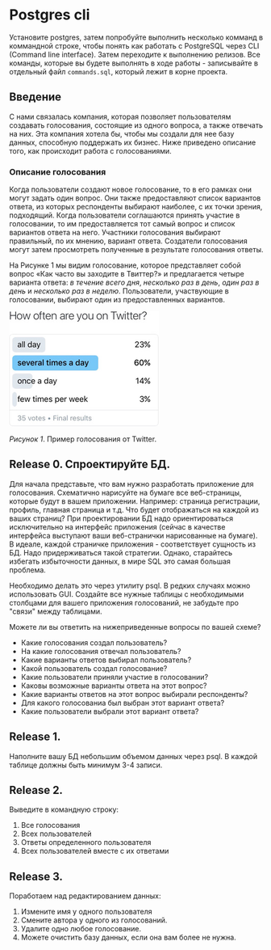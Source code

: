 # Postgres cli

Установите postgres, затем попробуйте выполнить несколько комманд в коммандной строке, чтобы понять как работать с PostgreSQL через CLI (Command line interface). 
Затем переходите к выполнению релизов. Все команды, которые вы будете выполнять в ходе работы - записывайте в отдельный файл `commands.sql`, который лежит в корне проекта.


## Введение
С нами связалась компания, которая позволяет пользователям создавать голосования, состоящие из одного вопроса, а также отвечать на них. Эта компания хотела бы, чтобы мы создали для нее базу данных, способную поддержать их бизнес. Ниже приведено описание того, как происходит работа с голосованиями.


### Описание голосования
Когда пользователи создают новое голосование, то в его рамках они могут задать один вопрос. Они также предоставляют список вариантов ответа, из которых респонденты выбирают наиболее, с их точки зрения, подходящий. Когда пользователи соглашаются принять участие в голосовании, то им предоставляется тот самый вопрос  и список вариантов ответа на него. Участники голосования выбирают правильный, по их мнению, вариант ответа. Создатели голосования могут затем просмотреть полученные в результате голосования ответы.

На Рисунке 1 мы видим голосование, которое представляет собой вопрос «Как часто вы заходите в Твиттер?» и предлагается четыре варианта ответа: *в течение всего дня*, *несколько раз в день*, *один раз в день* и *несколько раз в неделю*. Пользователи, участвующие в голосовании, выбирают один из предоставленных вариантов.

![Пример голосование](poll-example.jpg)

*Рисунок 1*. Пример голосования от Twitter.


## Release 0. Спроектируйте БД.
Для начала представьте, что вам нужно разработать приложение для голосования. Схематично нарисуйте на бумаге все веб-страницы, которые будут в вашем приложении. Например: страница регистрации, профиль, главная страница и т.д. Что будет отображаться на каждой из ваших страниц? При проектировании БД надо ориентироваться исключительно на интерфейс приложения (сейчас в качестве интерфейса выступают ваши веб-странички нарисованные на бумаге). В идеале, каждой страничке приложения - соответствует сущность из БД. Надо придерживаться такой стратегии. Однако, старайтесь избегать избыточности данных, в мире SQL это самая большая проблема.

Необходимо делать это через утилиту psql. В редких случаях можно использовать GUI.
Создайте все нужные таблицы с необходимыми столбцами для вашего приложения голосований, не забудьте про "связи" между таблицами.


Можете ли вы ответить на нижеприведенные вопросы по вашей схеме?

- Какие голосования создал пользователь?
- На какие голосования отвечал пользователь?
- Какие варианты ответов выбирал пользователь?
- Какой пользователь создал голосование?
- Какие пользователи приняли участие в голосовании?
- Каковы возможные варианты ответа на этот вопрос?
- Какие варианты ответов на этот вопрос выбирали респонденты?
- Для какого голосованиа был выбран этот вариант ответа?
- Какие пользователи выбрали этот вариант ответа?


## Release 1.
Наполните вашу БД небольшим объемом данных через psql. В каждой таблице должны быть минимум 3-4 записи.

## Release 2.
Выведите в командную строку:
1. Все голосования
2. Всех пользователей
3. Ответы определенного пользователя
4. Всех пользователей вместе с их ответами

## Release 3.
Поработаем над редактированием данных:
1. Измените имя у одного пользователя
2. Смените автора у одного из голосований.
3. Удалите одно любое голосование.
4. Можете очистить базу данных, если она вам более не нужна.



